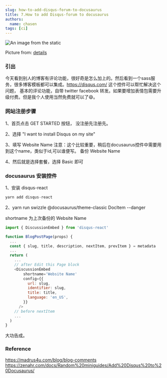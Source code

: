 ```yaml
---
slug: how-to-add-disqus-forum-to-docusaurus
title: 7.How to add Disqus-forum to docusaurus
authors:
  name: chasen
tags: [ci]
---
```

![An image from the static](/img/how.jpg)

Picture from: <a href="https://www.tukuppt.com/soback/pandeng.html">details</a>
<!--truncate-->

### 引出
今天看到别人的博客有评论功能，很好奇是怎么加上的。然后看到一个sass服务，很多博客模板都可以集成。https://disqus.com/ 这个控件可以帮忙解决这个问题，
基本的评论功能，自带 twitter facebook 转发。如果要增加表情包需要升级付费。但是我个人使用当然免费就可以了😄。

### 网站注册步骤
1、首页点击 GET STARTED 按钮， 没注册先注册先。

2、选择 "I want to install Disqus on my site" 

3、填写 Website Name 注意：这个比较重要，稍后在docusaurus控件中需要用到这个name，类似于id,可以谁便写。  备份 Website Name

4、然后就是选择套餐，选择 Basic 即可


### docusaurus 安装控件
1、安装 disqus-react
```js
yarn add disqus-react
```

2、yarn run swizzle @docusaurus/theme-classic DocItem --danger

shortname 为上次备份的 Website Name

```js
import { DiscussionEmbed } from 'disqus-react'

function BlogPostPage(props) {
  ...
  const { slug, title, description, nextItem, prevItem } = metadata
  ...
  return (
    ...
    // after Edit this Page block
    <DiscussionEmbed
        shortname='Website Name'
        config={{
          url: slug,
          identifier: slug,
          title: title,
          language: 'en_US',
        }}
      />
    // before nextItem
    ...
  )
}
```

大功告成。

### Reference
https://madrus4u.com/blog/blog-comments
https://zenahr.com/docs/Random%20miniguides/Add%20Disqus%20to%20Docusaurus/